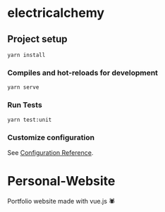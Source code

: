 # electricalchemy

## Project setup

```
yarn install
```

### Compiles and hot-reloads for development

```
yarn serve
```

### Run Tests

```
yarn test:unit
```

### Customize configuration

See [Configuration Reference](https://cli.vuejs.org/config/).

# Personal-Website

Portfolio website made with vue.js :spider:
